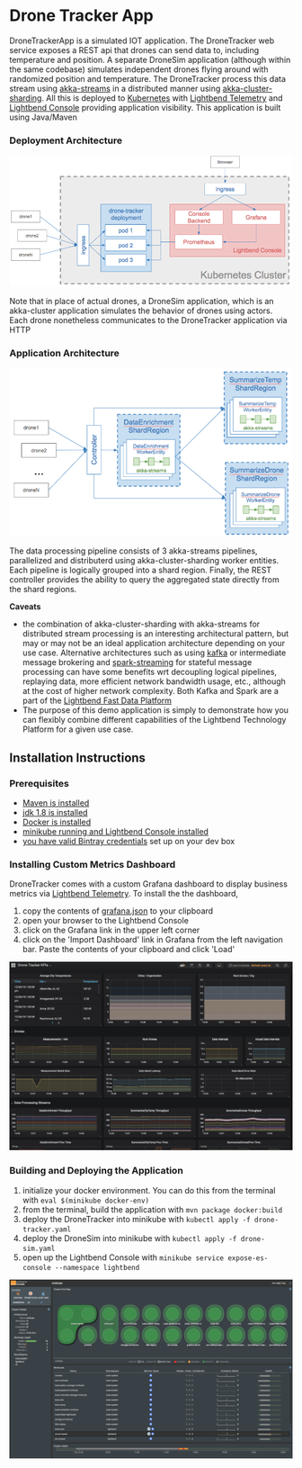 # Drone Tracker App

DroneTrackerApp is a simulated IOT application.  The DroneTracker web service exposes a REST api that drones can send
data to, including temperature and position.  A separate DroneSim application (although within the same codebase)
simulates independent drones flying around with randomized position and temperature.  The DroneTracker process this
data stream using [akka-streams](https://doc.akka.io/docs/akka/current/stream/) in a distributed manner using
[akka-cluster-sharding](https://doc.akka.io/docs/akka/2.5/cluster-sharding.html).  All this is deployed to 
[Kubernetes](https://kubernetes.io/) with [Lightbend Telemetry](https://developer.lightbend.com/docs/telemetry/current/home.html)
and [Lightbend Console](https://developer.lightbend.com/docs/console/current/index.html) providing application
visibility.  This application is built using Java/Maven

### Deployment Architecture 
![deployment architecture](./images/deploy_arch.png)

Note that in place of actual drones, a DroneSim application, which is an akka-cluster application simulates the
behavior of drones using actors.  Each drone nonetheless communicates to the DroneTracker application via HTTP

### Application Architecture
![deployment architecture](./images/app_arch.png)

The data processing pipeline consists of 3 akka-streams pipelines, parallelized and distributerd using 
akka-cluster-sharding worker entities.  Each pipeline is logically grouped into a shard region.  Finally, the REST
controller provides the ability to query the aggregated state directly from the shard regions.

**Caveats**
- the combination of akka-cluster-sharding with akka-streams for distributed stream processing is an interesting
  architectural pattern, but may or may not be an ideal application architecture depending on your use case.
  Alternative architectures such as using [kafka](https://kafka.apache.org/) or intermediate message brokering and 
  [spark-streaming](https://spark.apache.org/streaming/) for stateful message processing can have some benefits wrt
  decoupling logical pipelines, replaying data, more efficient network bandwidth usage, etc., although at the cost of
  higher network complexity.  Both Kafka and Spark are a part of the
  [Lightbend Fast Data Platform](https://www.lightbend.com/products/fast-data-platform)
- The purpose of this demo application is simply to demonstrate how you can flexibly combine different capabilities of
  the Lightbend Technology Platform for a given use case.

## Installation Instructions

### Prerequisites
- [Maven is installed](https://maven.apache.org/)
- [jdk 1.8 is installed](https://jdk.java.net/8/)
- [Docker is installed](https://www.docker.com/community-edition)
- [minikube running and Lightbend Console installed](https://developer.lightbend.com/docs/console/current/installation/index.html)
- [you have valid Bintray credentials](https://developer.lightbend.com/docs/reactive-platform/2.0/setup/setup-sbt.html#bintray-credentials) 
set up on your dev box

### Installing Custom Metrics Dashboard

DroneTracker comes with a custom Grafana dashboard to display business metrics via
[Lightbend Telemetry](https://developer.lightbend.com/docs/telemetry/current/home.html). To install the the dashboard, 

1. copy the contents of [grafana.json](./grafana.json) to your clipboard
1. open your browser to the Lightbend Console
1. click on the Grafana link in the upper left corner
1. click on the 'Import Dashboard' link in Grafana from the left navigation bar.  Paste the contents of your clipboard 
and click 'Load'

![Shopping Cart App Dashboard](./images/dashboard.png)

### Building and Deploying the Application

1. initialize your docker environment.  You can do this from the terminal with `eval $(minikube docker-env)`
1. from the terminal, build the application with `mvn package docker:build`
1. deploy the DroneTracker into minikube with `kubectl apply -f drone-tracker.yaml`
1. deploy the DroneSim into minikube with `kubectl apply -f drone-sim.yaml`
1. open up the Lightbend Console with `minikube service expose-es-console --namespace lightbend`

![shoppingcartapp deployed](./images/console.png)

